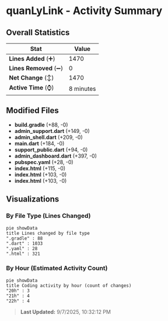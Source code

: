 # quanLyLink - Activity Summary 

## Overall Statistics

| Stat                   | Value                                                             |
| ---------------------- | ----------------------------------------------------------------- |
| **Lines Added** (➕)   | 1470                                          |
| **Lines Removed** (➖) | 0                                        |
| **Net Change** (↕)    | 1470                |
| **Active Time** (⌚)   | 8 minutes |


## Modified Files
- **build.gradle** (+88, -0)
- **admin_support.dart** (+149, -0)
- **admin_shell.dart** (+209, -0)
- **main.dart** (+184, -0)
- **support_public.dart** (+94, -0)
- **admin_dashboard.dart** (+397, -0)
- **pubspec.yaml** (+28, -0)
- **index.html** (+115, -0)
- **index.html** (+103, -0)
- **index.html** (+103, -0)

## Visualizations

### By File Type (Lines Changed)

```mermaid
pie showData
title Lines changed by file type
".gradle" : 88
".dart" : 1033
".yaml" : 28
".html" : 321
```

### By Hour (Estimated Activity Count)

```mermaid
pie showData
title Coding activity by hour (count of changes)
"20h" : 3
"21h" : 4
"22h" : 4
```


> **Last Updated:** 9/7/2025, 10:32:12 PM